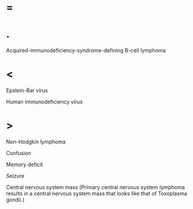 # =

# .

Acquired-immunodeficiency-syndrome-defining B-cell lymphoma

# <

Epstein-Bar virus

Human immunodeficiency virus

# >

Non-Hodgkin lymphoma

Confusion

Memory deficit

Seizure

Central nervous system mass (Primary central nervous system lymphoma results in a central nervous system mass that looks like that of Toxoplasma gondii.)
